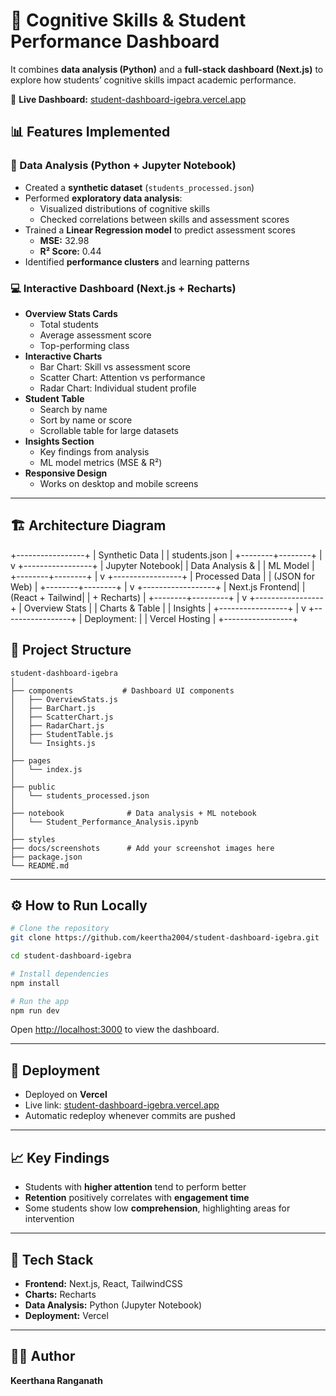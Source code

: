 
# 🧠 Cognitive Skills & Student Performance Dashboard

It combines **data analysis (Python)** and a **full-stack dashboard (Next.js)** to explore how students’ cognitive skills impact academic performance.

🔗 **Live Dashboard:** [student-dashboard-igebra.vercel.app](https://student-dashboard-igebra.vercel.app)  

## 📊 Features Implemented

### 🧪 Data Analysis (Python + Jupyter Notebook)
- Created a **synthetic dataset** (`students_processed.json`)  
- Performed **exploratory data analysis**:
  - Visualized distributions of cognitive skills
  - Checked correlations between skills and assessment scores  
- Trained a **Linear Regression model** to predict assessment scores
  - **MSE:** 32.98  
  - **R² Score:** 0.44  
- Identified **performance clusters** and learning patterns

### 💻 Interactive Dashboard (Next.js + Recharts)
- **Overview Stats Cards**
  - Total students
  - Average assessment score
  - Top-performing class
- **Interactive Charts**
  - Bar Chart: Skill vs assessment score
  - Scatter Chart: Attention vs performance
  - Radar Chart: Individual student profile
- **Student Table**
  - Search by name
  - Sort by name or score
  - Scrollable table for large datasets
- **Insights Section**
  - Key findings from analysis
  - ML model metrics (MSE & R²)
- **Responsive Design**
  - Works on desktop and mobile screens

---

## 🏗 Architecture Diagram
+-----------------+
|  Synthetic Data |
|  students.json  |
+--------+--------+
         |
         v
+-----------------+
| Jupyter Notebook|
| Data Analysis & |
|  ML Model       |
+--------+--------+
         |
         v
+-----------------+
|  Processed Data |
| (JSON for Web)  |
+--------+--------+
         |
         v
+------------------+
|  Next.js Frontend|
| (React + Tailwind|
|   + Recharts)    |
+--------+---------+
         |
         v
+-----------------+
| Overview Stats  |
| Charts & Table  |
| Insights        |
+-----------------+
         |
         v
+-----------------+
| Deployment:     |
| Vercel Hosting  |
+-----------------+


## 📁 Project Structure

```
student-dashboard-igebra
│
├── components           # Dashboard UI components
│   ├── OverviewStats.js
│   ├── BarChart.js
│   ├── ScatterChart.js
│   ├── RadarChart.js
│   ├── StudentTable.js
│   └── Insights.js
│
├── pages
│   └── index.js
│
├── public
│   └── students_processed.json
│
├── notebook              # Data analysis + ML notebook
│   └── Student_Performance_Analysis.ipynb
│
├── styles
├── docs/screenshots      # Add your screenshot images here
├── package.json
└── README.md
```

---

## ⚙️ How to Run Locally

```bash
# Clone the repository
git clone https://github.com/keertha2004/student-dashboard-igebra.git

cd student-dashboard-igebra

# Install dependencies
npm install

# Run the app
npm run dev
```

Open [http://localhost:3000](http://localhost:3000) to view the dashboard.

---

## 🚀 Deployment

* Deployed on **Vercel**
* Live link: [student-dashboard-igebra.vercel.app](https://student-dashboard-igebra.vercel.app)
* Automatic redeploy whenever commits are pushed

---

## 📈 Key Findings

* Students with **higher attention** tend to perform better
* **Retention** positively correlates with **engagement time**
* Some students show low **comprehension**, highlighting areas for intervention

---

## 🧩 Tech Stack

* **Frontend:** Next.js, React, TailwindCSS
* **Charts:** Recharts
* **Data Analysis:** Python (Jupyter Notebook)
* **Deployment:** Vercel

---

## 👩‍💻 Author

**Keerthana Ranganath**
